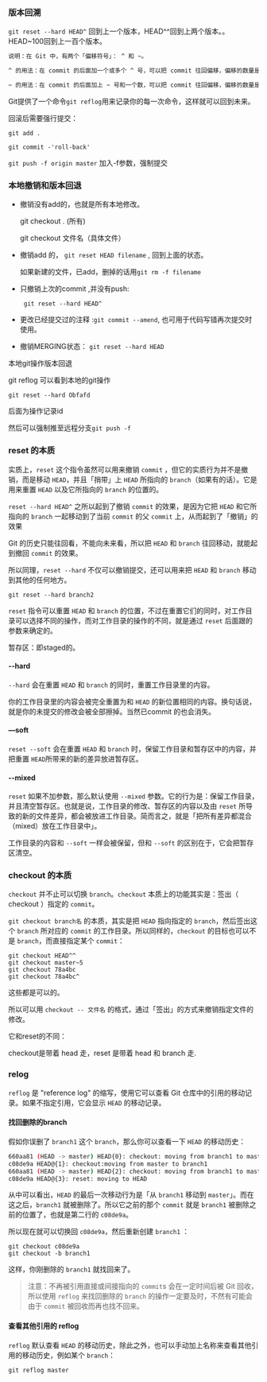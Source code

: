 

### 版本回溯

`git reset --hard HEAD^`   回到上一个版本，HEAD^^回到上两个版本。。HEAD~100回到上一百个版本。

```bash
说明：在 Git 中，有两个「偏移符号」： ^ 和 ~。

^ 的用法：在 commit 的后面加一个或多个 ^ 号，可以把 commit 往回偏移，偏移的数量是 ^ 的数量。例如：master^ 表示 master 指向的 commit 之前的那个 commit； HEAD^^ 表示 HEAD 所指向的 commit 往前数两个 commit。

~ 的用法：在 commit 的后面加上 ~ 号和一个数，可以把 commit 往回偏移，偏移的数量是 ~ 号后面的数。例如：HEAD~5 表示 HEAD 指向的 commit往前数 5 个 commit。

```



Git提供了一个命令`git reflog`用来记录你的每一次命令，这样就可以回到未来。

回滚后需要强行提交：

`git add .`  

`git commit -'roll-back'`

`git push -f origin master`   加入-f参数，强制提交



### 本地撤销和版本回退

- 撤销没有add的，也就是所有本地修改。

  git checkout .  (所有)

  git checkout 文件名（具体文件）

- 撤销add 的， `git reset HEAD filename` ,  回到上面的状态。

  如果新建的文件，已add，删掉的话用`git rm -f filename`

- 只撤销上次的commit ,并没有push:

  `	git reset --hard HEAD^`

- 更改已经提交过的注释 :`git commit --amend`, 也可用于代码写错再次提交时使用。

- 撤销MERGING状态： `git reset --hard HEAD`



本地git操作版本回退

git reflog 可以看到本地的git操作

`git reset --hard Obfafd`

后面为操作记录id

然后可以强制推至远程分支`git push -f`



### reset 的本质

实质上，`reset` 这个指令虽然可以用来撤销 `commit` ，但它的实质行为并不是撤销，而是移动 `HEAD`，并且「捎带」上 `HEAD` 所指向的 `branch`（如果有的话）。它是用来重置 `HEAD` 以及它所指向的 `branch` 的位置的。



`reset --hard HEAD^` 之所以起到了撤销 `commit` 的效果，是因为它把 `HEAD` 和它所指向的 `branch` 一起移动到了当前 `commit` 的父 `commit` 上，从而起到了「撤销」的效果

Git 的历史只能往回看，不能向未来看，所以把 `HEAD` 和 `branch` 往回移动，就能起到撤回 `commit` 的效果。

所以同理，`reset --hard` 不仅可以撤销提交，还可以用来把 `HEAD` 和 `branch` 移动到其他的任何地方。

```
git reset --hard branch2
```



`reset` 指令可以重置 `HEAD` 和 `branch` 的位置，不过在重置它们的同时，对工作目录可以选择不同的操作，而对工作目录的操作的不同，就是通过 `reset` 后面跟的参数来确定的。

暂存区：即staged的。

#### --hard

`--hard` 会在重置 `HEAD` 和 `branch` 的同时，重置工作目录里的内容。

你的工作目录里的内容会被完全重置为和 `HEAD` 的新位置相同的内容。换句话说，就是你的未提交的修改会被全部擦掉。当然已commit 的也会消失。



#### —soft

`reset --soft` 会在重置 `HEAD` 和 `branch` 时，保留工作目录和暂存区中的内容，并把重置 `HEAD`所带来的新的差异放进暂存区。



#### --mixed

`reset` 如果不加参数，那么默认使用 `--mixed` 参数。它的行为是：保留工作目录，并且清空暂存区。也就是说，工作目录的修改、暂存区的内容以及由 `reset` 所导致的新的文件差异，都会被放进工作目录。简而言之，就是「把所有差异都混合（mixed）放在工作目录中」。

工作目录的内容和 `--soft` 一样会被保留，但和 `--soft` 的区别在于，它会把暂存区清空。



### checkout 的本质

`checkout` 并不止可以切换 `branch`。`checkout` 本质上的功能其实是：签出（ checkout ）指定的 `commit`。

`git checkout branch名` 的本质，其实是把 `HEAD` 指向指定的 `branch`，然后签出这个 `branch` 所对应的 `commit` 的工作目录。所以同样的，`checkout` 的目标也可以不是 `branch`，而直接指定某个 `commit`：

```
git checkout HEAD^^
git checkout master~5
git checkout 78a4bc
git checkout 78a4bc^
```

这些都是可以的。



所以可以用 `checkout -- 文件名` 的格式，通过「签出」的方式来撤销指定文件的修改。

它和reset的不同：

checkout是带着 head 走，reset 是带着 head 和 branch 走.



### relog

`reflog` 是 "reference log" 的缩写，使用它可以查看 Git 仓库中的引用的移动记录。如果不指定引用，它会显示 `HEAD` 的移动记录。

#### 找回删除的branch

假如你误删了 `branch1` 这个 `branch`，那么你可以查看一下 `HEAD` 的移动历史：

```bash
660aa81 (HEAD -> master) HEAD{0}: checkout: moving from branch1 to master
c08de9a HEAD@{1}: checkout:moving from master to branch1
660aa81 (HEAD -> master) HEAD{2}: checkout: moving from branch1 to master
c08de9a HEAD@{3}: reset: moving to HEAD
```

从中可以看出，`HEAD` 的最后一次移动行为是「从 `branch1` 移动到 `master`」。而在这之后，`branch1` 就被删除了。所以它之前的那个 `commit` 就是 `branch1` 被删除之前的位置了，也就是第二行的 `c08de9a`。

所以现在就可以切换回 `c08de9a`，然后重新创建 `branch1` ：

```
git checkout c08de9a
git checkout -b branch1
```

这样，你刚删除的 `branch1` 就找回来了。

> 注意：不再被引用直接或间接指向的 `commit`s 会在一定时间后被 Git 回收，所以使用 `reflog` 来找回删除的 `branch` 的操作一定要及时，不然有可能会由于 `commit` 被回收而再也找不回来。



#### 查看其他引用的 reflog

`reflog` 默认查看 `HEAD` 的移动历史，除此之外，也可以手动加上名称来查看其他引用的移动历史，例如某个 `branch`：

```
git reflog master
```